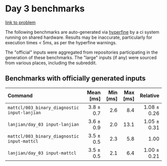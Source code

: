 # Day 3 benchmarks

[link to problem](http://adventofcode.com/2021/day/3)

The following benchmarks are auto-generated via [hyperfine](https://github.com/sharkdp/hyperfine) by a ci system running on shared hardware. Results may be inaccurate, particularly for execution times < 5ms, as per the hyperfine warnings.

The "official" inputs were aggregated from repositories participating in the generation of these benchmarks. The "large" inputs (if any) were sourced from various places, including the subreddit.

## Benchmarks with officially generated inputs
| Command | Mean [ms] | Min [ms] | Max [ms] | Relative |
|:---|---:|---:|---:|---:|
| `mattcl/003_binary_diagnostic input-lanjian` | 3.8 ± 0.7 | 2.6 | 8.4 | 1.08 ± 0.26 |
| `lanjian/day_03 input-lanjian` | 3.6 ± 0.9 | 2.0 | 13.1 | 1.05 ± 0.31 |
| `mattcl/003_binary_diagnostic input-mattcl` | 3.5 ± 0.5 | 2.3 | 5.8 | 1.00 |
| `lanjian/day_03 input-mattcl` | 3.5 ± 0.5 | 2.1 | 6.4 | 1.00 ± 0.21 |
